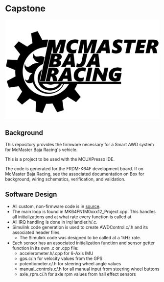# Capstone 
![McMaster Baja Racing Logo](/images/Logo.png)

## Background
This repository provides the firmware necessary for a Smart AWD system for McMaster Baja Racing's vehicle. 

This is a project to be used with the MCUXPresso IDE. 

The code is generated for the FRDM-K64F development board. If on McMaster Baja Racing, see the associated documentation on Box for background, wiring schematics, verification, and validation. 

## Software Design
- All custom, non-firmware code is in [source](https://github.com/noahzwiep/Capstone/tree/master/source). 
- The main loop is found in MK64FN1M0xxx12_Project.cpp. This handles all initializations and at what rate every function is called at. 
- All IRQ handling is done in IrqHandler.h/.c. 
- Simulink code generation is used to create AWDControl.c/.h and its associated header files. 
  - The Simulink code was designed to be called at a 1kHz rate. 
- Each sensor has an associated initialization function and sensor getter function in its own .c or .cpp file:
  - accelerometer.h/.cpp for 6-Axis IMU
  - gps.c/.h for velocity values from the GPS
  - potentiometer.c/.h for steering wheel angle values
  - manual_controls.c/.h for all manual input from steering wheel buttons
  - axle_rpm.c/.h for axle rpm values from hall effect sensors



